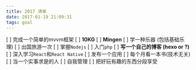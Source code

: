 ```yaml
---
title: 2017 清单
date: 2017-01-19 21:09:31
tags: goal
---
```


[ ] 完成一个简单的mvvm框架
[ ] **10KG**
[ ] **Mingen**
[ ] 学一种乐器 (包括基础乐理)
[ ] 出国旅游一次
[ ] 掌握`Nodejs`
[ ] 入门`php`
[ ] **写一个自己的博客 (hexo or ?)**
[ ] 深入学习`React`和`React Native`
[ ] 发布一个应用
[ ] 每个月看一本书(技术无关)
[ ] 当一个实事求是的人
[ ] 自我管理
[ ] 把好玩有趣的东西分段享受
